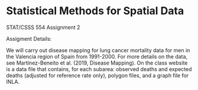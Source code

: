 # Statistical Methods for Spatial Data
STAT/CSSS 554 Assignment 2

Assigment Details:

We will carry out disease mapping for lung cancer mortality data for men in the Valencia region of Spain from 1991-2000. For more details on the data, see Martinez-Beneito et al. (2019, Disease Mapping). On the class website is a data file that contains, for each subarea: observed deaths and expected deaths (adjusted for reference rate only), polygon files, and a graph file for INLA.
